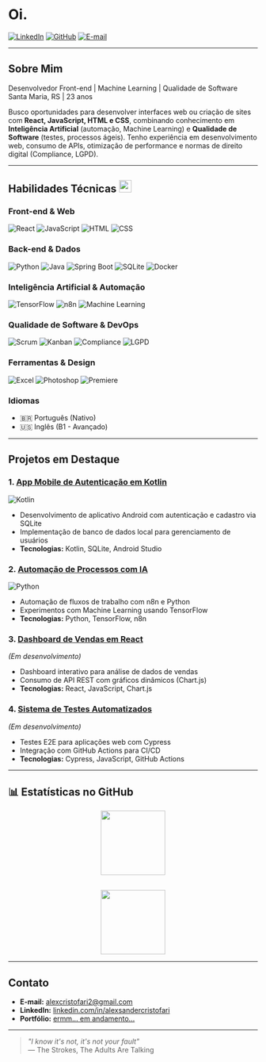 #  Oi.

[![LinkedIn](https://img.shields.io/badge/LinkedIn-0077B5?style=for-the-badge&logo=linkedin&logoColor=white)](https://linkedin.com/in/alexsandercristofari/)
[![GitHub](https://img.shields.io/badge/GitHub-100000?style=for-the-badge&logo=github&logoColor=white)](https://github.com/alexcristofari)
[![E-mail](https://img.shields.io/badge/Gmail-D14836?style=for-the-badge&logo=gmail&logoColor=white)](mailto:alexcristofari2@gmail.com)

---

##  Sobre Mim
Desenvolvedor Front-end | Machine Learning | Qualidade de Software  
Santa Maria, RS | 23 anos  

Busco oportunidades para desenvolver interfaces web ou criação de sites com **React, JavaScript, HTML e CSS**, combinando conhecimento em **Inteligência Artificial** (automação, Machine Learning) e **Qualidade de Software** (testes, processos ágeis). Tenho experiência em desenvolvimento web, consumo de APIs, otimização de performance e normas de direito digital (Compliance, LGPD).

---

##  Habilidades Técnicas <img src="https://i.imgur.com/Yo1rzHp.gif" width="25">
### Front-end & Web
![React](https://img.shields.io/badge/React-20232A?style=for-the-badge&logo=react&logoColor=61DAFB)
![JavaScript](https://img.shields.io/badge/JavaScript-323330?style=for-the-badge&logo=javascript&logoColor=F7DF1E)
![HTML](https://img.shields.io/badge/HTML5-E34F26?style=for-the-badge&logo=html5&logoColor=white)
![CSS](https://img.shields.io/badge/CSS3-1572B6?style=for-the-badge&logo=css3&logoColor=white)

### Back-end & Dados
![Python](https://img.shields.io/badge/Python-3776AB?style=for-the-badge&logo=python&logoColor=white)
![Java](https://img.shields.io/badge/Java-ED8B00?style=for-the-badge&logo=openjdk&logoColor=white)
![Spring Boot](https://img.shields.io/badge/Spring_Boot-F2F4F4?style=for-the-badge&logo=spring-boot)
![SQLite](https://img.shields.io/badge/SQLite-07405E?style=for-the-badge&logo=sqlite&logoColor=white)
![Docker](https://img.shields.io/badge/Docker-2CA5E0?style=for-the-badge&logo=docker&logoColor=white)

### Inteligência Artificial & Automação
![TensorFlow](https://img.shields.io/badge/TensorFlow-FF6F00?style=for-the-badge&logo=tensorflow&logoColor=white)
![n8n](https://img.shields.io/badge/n8n-057A55?style=for-the-badge&logo=n8n&logoColor=white)
![Machine Learning](https://img.shields.io/badge/Machine_Learning-000000?style=for-the-badge&logo=ml&logoColor=white)

### Qualidade de Software & DevOps
![Scrum](https://img.shields.io/badge/Scrum-000000?style=for-the-badge&logo=scrum&logoColor=white)
![Kanban](https://img.shields.io/badge/Kanban-000000?style=for-the-badge&logo=kanban&logoColor=white)
![Compliance](https://img.shields.io/badge/Compliance-2E86C1?style=for-the-badge&logo=check&logoColor=white)
![LGPD](https://img.shields.io/badge/LGPD-28A745?style=for-the-badge&logo=shield&logoColor=white)

### Ferramentas & Design
![Excel](https://img.shields.io/badge/Microsoft_Excel-217346?style=for-the-badge&logo=microsoft-excel&logoColor=white)
![Photoshop](https://img.shields.io/badge/Adobe%20Photoshop-31A8FF?style=for-the-badge&logo=adobe-photoshop&logoColor=black)
![Premiere](https://img.shields.io/badge/Adobe%20Premiere%20Pro-9999FF?style=for-the-badge&logo=adobe-premiere-pro&logoColor=white)

### Idiomas
- 🇧🇷 Português (Nativo)
- 🇺🇸 Inglês (B1 - Avançado)

---

##  Projetos em Destaque
### 1. [App Mobile de Autenticação em Kotlin](https://github.com/alexcristofari/app-mobile-kotlin)  
![Kotlin](https://img.shields.io/badge/Kotlin-0095D5?style=for-the-badge&logo=kotlin&logoColor=white)  
- Desenvolvimento de aplicativo Android com autenticação e cadastro via SQLite  
- Implementação de banco de dados local para gerenciamento de usuários  
- **Tecnologias:** Kotlin, SQLite, Android Studio  

### 2. [Automação de Processos com IA](https://github.com/alexcristofari/automacao-ia)  
![Python](https://img.shields.io/badge/Python-3776AB?style=for-the-badge&logo=python&logoColor=white)  
- Automação de fluxos de trabalho com n8n e Python  
- Experimentos com Machine Learning usando TensorFlow  
- **Tecnologias:** Python, TensorFlow, n8n  

### 3. [Dashboard de Vendas em React](https://github.com/alexcristofari/dashboard-vendas)  
*(Em desenvolvimento)*  
- Dashboard interativo para análise de dados de vendas  
- Consumo de API REST com gráficos dinâmicos (Chart.js)  
- **Tecnologias:** React, JavaScript, Chart.js  

### 4. [Sistema de Testes Automatizados](https://github.com/alexcristofari/testes-automatizados)  
*(Em desenvolvimento)*  
- Testes E2E para aplicações web com Cypress  
- Integração com GitHub Actions para CI/CD  
- **Tecnologias:** Cypress, JavaScript, GitHub Actions  

---

## 📊 Estatísticas no GitHub
<div align="center">
  <div style="display: flex; flex-direction: column; align-items: center; gap: 30px;">
    <img src="https://github-readme-stats.vercel.app/api?username=alexcristofari&show_icons=true&theme=radical&hide_title=true&card_width=400" height="130" />
    <img src="https://github-readme-stats.vercel.app/api/top-langs/?username=alexcristofari&layout=compact&theme=radical&hide_title=true&card_width=400" height="130" />
  </div>
</div>

---

##  Contato
- **E-mail:** alexcristofari2@gmail.com    
- **LinkedIn:** [linkedin.com/in/alexsandercristofari](https://linkedin.com/in/alexsandercristofari/)  
- **Portfólio:** [ermm... em andamento...](https://github.com/alexcristofari)  

---

> *"I know it's not, it's not your fault"*  
> — The Strokes, The Adults Are Talking
